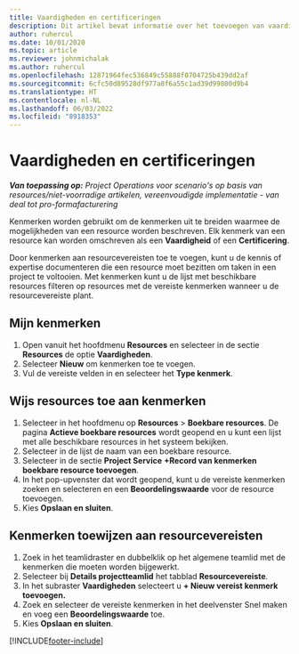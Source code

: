 ```yaml
---
title: Vaardigheden en certificeringen
description: Dit artikel bevat informatie over het toevoegen van vaardigheids- en certificeringskenmerken aan resources.
author: ruhercul
ms.date: 10/01/2020
ms.topic: article
ms.reviewer: johnmichalak
ms.author: ruhercul
ms.openlocfilehash: 12871964fec536849c55888f0704725b439dd2af
ms.sourcegitcommit: 6cfc50d89528df977a8f6a55c1ad39d99800d9b4
ms.translationtype: HT
ms.contentlocale: nl-NL
ms.lasthandoff: 06/03/2022
ms.locfileid: "8918353"
---
```

# <a name="skills-and-certifications"></a>Vaardigheden en certificeringen
_**Van toepassing op:** Project Operations voor scenario's op basis van resources/niet-voorradige artikelen, vereenvoudigde implementatie - van deal tot pro-formafacturering_

Kenmerken worden gebruikt om de kenmerken uit te breiden waarmee de mogelijkheden van een resource worden beschreven. Elk kenmerk van een resource kan worden omschreven als een **Vaardigheid** of een **Certificering**.

Door kenmerken aan resourcevereisten toe te voegen, kunt u de kennis of expertise documenteren die een resource moet bezitten om taken in een project te voltooien. Met kenmerken kunt u de lijst met beschikbare resources filteren op resources met de vereiste kenmerken wanneer u de resourcevereiste plant.

## <a name="add-characteristics"></a>Mijn kenmerken

1. Open vanuit het hoofdmenu **Resources** en selecteer in de sectie **Resources** de optie **Vaardigheden**.
2. Selecteer **Nieuw** om kenmerken toe te voegen.
3. Vul de vereiste velden in en selecteer het **Type kenmerk**.

## <a name="assign-characteristics-to-resources"></a>Wijs resources toe aan kenmerken

1. Selecteer in het hoofdmenu op **Resources** > **Boekbare resources**. De pagina **Actieve boekbare resources** wordt geopend en u kunt een lijst met alle beschikbare resources in het systeem bekijken.
2. Selecteer in de lijst de naam van een boekbare resource.
3. Selecteer in de sectie **Project Service** **+Record van kenmerken boekbare resource toevoegen**.
4. In het pop-upvenster dat wordt geopend, kunt u de vereiste kenmerken zoeken en selecteren en een **Beoordelingswaarde** voor de resource toevoegen.
5. Kies **Opslaan en sluiten**.

## <a name="assign-characteristics-to-resource-requirements"></a>Kenmerken toewijzen aan resourcevereisten

1. Zoek in het teamlidraster en dubbelklik op het algemene teamlid met de kenmerken die moeten worden bijgewerkt.
2. Selecteer bij **Details projectteamlid** het tabblad **Resourcevereiste**.
3. In het subraster **Vaardigheden** selecteert u **+ Nieuw vereist kenmerk toevoegen.**
4. Zoek en selecteer de vereiste kenmerken in het deelvenster Snel maken en voeg een **Beoordelingswaarde** toe.
5. Kies **Opslaan en sluiten**.

[!INCLUDE[footer-include](../includes/footer-banner.md)]